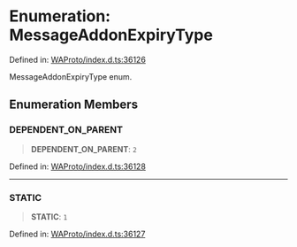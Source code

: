 # Enumeration: MessageAddonExpiryType

Defined in: [WAProto/index.d.ts:36126](https://github.com/Fokusdotid/bail/blob/a1b2bb6d3d63874a4f497e70ebd6347b2869da8e/WAProto/index.d.ts#L36126)

MessageAddonExpiryType enum.

## Enumeration Members

### DEPENDENT\_ON\_PARENT

> **DEPENDENT\_ON\_PARENT**: `2`

Defined in: [WAProto/index.d.ts:36128](https://github.com/Fokusdotid/bail/blob/a1b2bb6d3d63874a4f497e70ebd6347b2869da8e/WAProto/index.d.ts#L36128)

***

### STATIC

> **STATIC**: `1`

Defined in: [WAProto/index.d.ts:36127](https://github.com/Fokusdotid/bail/blob/a1b2bb6d3d63874a4f497e70ebd6347b2869da8e/WAProto/index.d.ts#L36127)
